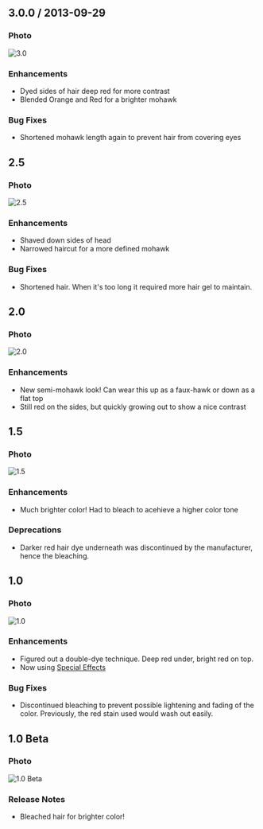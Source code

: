 ## 3.0.0 / 2013-09-29

### Photo

![3.0](images/3_0_hair.jpg)

### Enhancements

* Dyed sides of hair deep red for more contrast
* Blended Orange and Red for a brighter mohawk

### Bug Fixes

* Shortened mohawk length again to prevent hair from covering eyes

## 2.5

### Photo

![2.5](images/2_5_hair.jpg)

### Enhancements

* Shaved down sides of head
* Narrowed haircut for a more defined mohawk

### Bug Fixes

* Shortened hair. When it's too long it required more hair gel to maintain.

## 2.0

### Photo

![2.0](images/2_0_hair.jpg)

### Enhancements

* New semi-mohawk look! Can wear this up as a faux-hawk or down as a flat top
* Still red on the sides, but quickly growing out to show a nice contrast

## 1.5

### Photo

![1.5](images/1_5_hair.jpg)

### Enhancements

* Much brighter color! Had to bleach to acehieve a higher color tone

### Deprecations

* Darker red hair dye underneath was discontinued by the manufacturer, hence
  the bleaching.

## 1.0

### Photo

![1.0](images/1_0_hair.jpg)

### Enhancements

* Figured out a double-dye technique. Deep red under, bright red on top.
* Now using [Special Effects](http://www.specialeffectsusa.com/)

### Bug Fixes

* Discontinued bleaching to prevent possible lightening and fading of the color.
  Previously, the red stain used would wash out easily.

## 1.0 Beta

### Photo

![1.0 Beta](images/1_0_beta_hair.jpg)

### Release Notes

* Bleached hair for brighter color!
